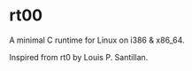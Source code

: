 # rt00

A minimal C runtime for Linux on i386 &amp; x86_64.

Inspired from rt0 by Louis P. Santillan.
